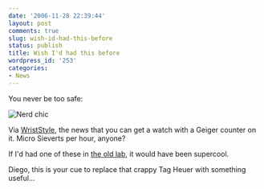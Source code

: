 ```yaml
---
date: '2006-11-28 22:39:44'
layout: post
comments: true
slug: wish-id-had-this-before
status: publish
title: Wish I'd had this before
wordpress_id: '253'
categories:
- News
---
```


You never be too safe:


![Nerd chic](http://www.phfactor.net/pics/watches/gamma-watch.gif)


Via [WristStyle](http://www.wriststyle.com/entry/gamma-watch-your-personal-gaurd/), the news that you can get a watch with a Geiger counter on it. Micro Sieverts per hour, anyone?

If I'd had one of these in [the old lab](http://www.phfactor.net/wp/2006/09/25/my-old-lab-is-still-there/), it would have been supercool.

Diego, this is your cue to replace that crappy Tag Heuer with something useful...
